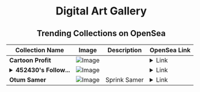 <div align="center">

# Digital Art Gallery

## Trending Collections on OpenSea

| Collection Name                       | Image                                                                                     | Description                       | OpenSea Link                                                                                          |
|---------------------------------------|-------------------------------------------------------------------------------------------|-----------------------------------|--------------------------------------------------------------------------------------------------------|
| **Cartoon Profit** | ![Image](https://i.seadn.io/s/raw/files/f82eb6ed79f349a933c7d587cfe9f668.jpg?w=500&auto=format?w=200&auto=format) |  | <details><summary>Link</summary>[Cartoon Profit](https://opensea.io/collection/cartoon-profit)</details> |
| **<details><summary>452430's Follow...</summary>452430's Follower</details>** | ![Image](https://i.seadn.io/s/raw/files/19f9f090920392cc3650cbdf4361755b.png?w=500&auto=format?w=200&auto=format) |  | <details><summary>Link</summary>[452430's Follower](https://opensea.io/collection/452430-s-follower)</details> |
| **Otum Samer** | ![Image](https://i.seadn.io/s/raw/files/aea97268d894f224f5e744bba5bf8d9c.jpg?w=500&auto=format?w=200&auto=format) | Sprink Samer | <details><summary>Link</summary>[Otum Samer](https://opensea.io/collection/otum-samer)</details> |

</div>